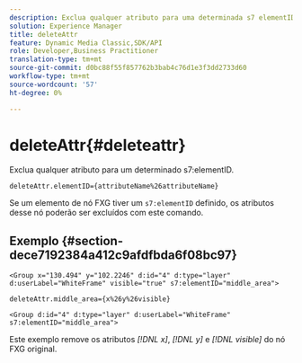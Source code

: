 ```yaml
---
description: Exclua qualquer atributo para uma determinada s7 elementID.
solution: Experience Manager
title: deleteAttr
feature: Dynamic Media Classic,SDK/API
role: Developer,Business Practitioner
translation-type: tm+mt
source-git-commit: d0bc88f55f857762b3bab4c76d1e3f3dd2733d60
workflow-type: tm+mt
source-wordcount: '57'
ht-degree: 0%

---
```



# deleteAttr{#deleteattr}

Exclua qualquer atributo para um determinado s7:elementID.

`deleteAttr.elementID={attributeName%26attributeName}`

Se um elemento de nó FXG tiver um `s7:elementID` definido, os atributos desse nó poderão ser excluídos com este comando.

## Exemplo {#section-dece7192384a412c9afdfbda6f08bc97}

`<Group x="130.494" y="102.2246" d:id="4" d:type="layer" d:userLabel="WhiteFrame" visible="true" s7:elementID="middle_area">`

`deleteAttr.middle_area={x%26y%26visible}`

`<Group d:id="4" d:type="layer" d:userLabel="WhiteFrame" s7:elementID="middle_area">`

Este exemplo remove os atributos *[!DNL x]*, *[!DNL y]* e *[!DNL visible]* do nó FXG original.
